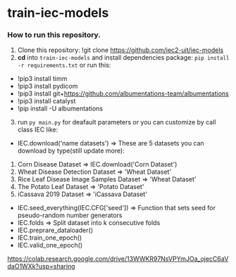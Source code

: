 # train-iec-models
### How to run this repository.
1. Clone this repository: !git clone https://github.com/iec2-uit/iec-models
2. **cd** into `train-iec-models` and install dependencies package: `pip install -r requirements.txt` 
or run this: 

* !pip3 install timm
* !pip3 install pydicom
* !pip3 install git+https://github.com/albumentations-team/albumentations
* !pip3 install catalyst
* !pip install -U albumentations

3. run `py main.py` for deafault parameters or you can customize by call class IEC like: 

* IEC.download('name datasets')
=> These are 5 datasets you can download by type(still update more):
1. Corn Disease Dataset => IEC.download('Corn Dataset')
2. Wheat Disease Detection Dataset => 'Wheat Dataset'
3. Rice Leaf Disease Image Samples Dataset => 'Wheat Dataset'
4. The Potato Leaf Dataset => 'Potato Dataset'
5. iCassava 2019 Dataset => 'iCassava Dataset'

* IEC.seed_everything(IEC.CFG['seed'])
=> Function that sets seed for pseudo-random number generators
* IEC.folds
=> Split dataset into k consecutive folds
* IEC.preprare_dataloader()
* IEC.train_one_epoch()
* IEC.valid_one_epoch()

https://colab.research.google.com/drive/13WWKR97NsVPYmJOa_ojecC6aVdaO1WXk?usp=sharing
